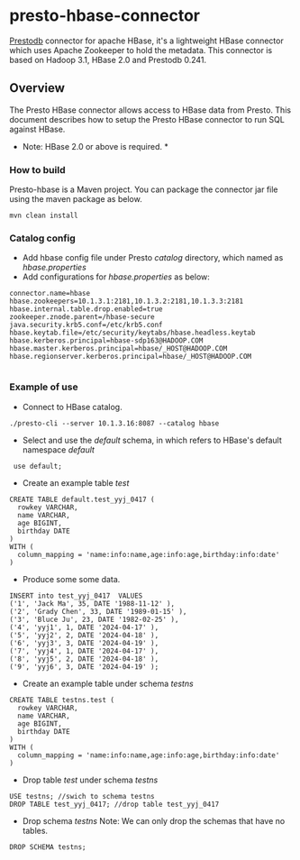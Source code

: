 # presto-hbase-connector
[Prestodb](https://prestodb.io/) connector for apache HBase, it's a lightweight HBase connector which uses Apache Zookeeper to hold the metadata. This connector is based on Hadoop 3.1, HBase 2.0 and Prestodb 0.241. 

## Overview
The Presto HBase connector allows access to HBase data from Presto. This document describes how to setup the Presto HBase connector to run SQL against HBase.
* Note:    HBase 2.0 or above is required. *

###  How to build

Presto-hbase is a Maven project. You can package the connector jar file using the maven package as below.
```
mvn clean install

```


### Catalog config
- Add hbase config file under Presto *catalog* directory, which named as *hbase.properties* 
- Add configurations for *hbase.properties* as below:
```
connector.name=hbase
hbase.zookeepers=10.1.3.1:2181,10.1.3.2:2181,10.1.3.3:2181
hbase.internal.table.drop.enabled=true
zookeeper.znode.parent=/hbase-secure
java.security.krb5.conf=/etc/krb5.conf
hbase.keytab.file=/etc/security/keytabs/hbase.headless.keytab
hbase.kerberos.principal=hbase-sdp163@HADOOP.COM
hbase.master.kerberos.principal=hbase/_HOST@HADOOP.COM
hbase.regionserver.kerberos.principal=hbase/_HOST@HADOOP.COM


```
### Example of use
- Connect to HBase catalog. 
```
./presto-cli --server 10.1.3.16:8087 --catalog hbase

```
- Select and use the *default* schema, in which refers to HBase's default namespace *default*
```
 use default;
```
- Create an example  table *test*

```
CREATE TABLE default.test_yyj_0417 (
  rowkey VARCHAR,
  name VARCHAR,
  age BIGINT,
  birthday DATE
)
WITH (
  column_mapping = 'name:info:name,age:info:age,birthday:info:date'
)
```

- Produce some some data.
```
INSERT into test_yyj_0417  VALUES
('1', 'Jack Ma', 35, DATE '1988-11-12' ),
('2', 'Grady Chen', 33, DATE '1989-01-15' ),
('3', 'Bluce Ju', 23, DATE '1982-02-25' ),
('4', 'yyj1', 1, DATE '2024-04-17' ),
('5', 'yyj2', 2, DATE '2024-04-18' ),
('6', 'yyj3', 3, DATE '2024-04-19' ),
('7', 'yyj4', 1, DATE '2024-04-17' ),
('8', 'yyj5', 2, DATE '2024-04-18' ),
('9', 'yyj6', 3, DATE '2024-04-19' );
```

- Create an example table under schema *testns*
```
CREATE TABLE testns.test (
  rowkey VARCHAR,
  name VARCHAR,
  age BIGINT,
  birthday DATE
)
WITH (
  column_mapping = 'name:info:name,age:info:age,birthday:info:date'
)
```
- Drop table *test* under schema *testns*
```
USE testns; //swich to schema testns
DROP TABLE test_yyj_0417; //drop table test_yyj_0417
```
- Drop schema *testns*
   Note: We can only drop the schemas that have no tables.

```
DROP SCHEMA testns;

```